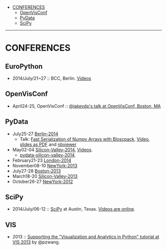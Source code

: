 * [CONFERENCES](#conferences)
   * [OpenVisConf](#openvisconf)
   * [PyData](#pydata)
   * [SciPy](#scipy)
----


# CONFERENCES

## EuroPython
* 2014/July/21~27 :: BCC, Berlin. [Videos](https://www.youtube.com/user/europython2014/videos)


## OpenVisConf
* April24-25, OpenVisConf :: [@jakevdp's talk at OpenVisConf, Boston, MA](https://github.com/jakevdp/OpenVisConf2014)

## PyData
* July25-27 [Berlin-2014](http://pydata.org/berlin2014/)
   - Talk: [Fast Serialization of Numpy Arrays with Bloscpack](https://github.com/esc/PyDataBerlin2014-bloscpack-talk), [Video](http://www.youtube.com/watch?v=TZdqeEd7iTM), [slides as PDF](http://slides.zetatech.org/haenel-bloscpack-talk-2014-PyDataBerlin.pdf) and [nbviewer](http://nbviewer.ipython.org/github/esc/PyDataBerlin2014-bloscpack-talk/blob/master/2014-07-results/neuronal.ipynb)
* May02-04 [Silicon-Valley-2014](http://pydata.org/sv2014), [Videos](https://www.youtube.com/user/PyDataTV).
   - [pydata-silicon-valley-2014](http://bugra.github.io/work/notes/2014-05-12/pydata-silicon-valley-2014/).
* February21-23 [London-2014](http://pydata.org/ldn2014)
* November08-10 [NewYork-2013](http://pydata.org/nyc2013)
* July27-28 [Boston-2013](http://pydata.org/bos2013)
* March18-20 [Silicon-Valley-2013](http://pydata.org/sv2013)
* October26-27 [NewYork-2012](http://pydata.org/nyc2012)


## SciPy
* 2014/July/06-12 :: [SciPy](https://conference.scipy.org/scipy2014/) at Austin, Texas. [Videos are online](http://pyvideo.org/category/51/scipy-2014).


## VIS
* 2013 :: [Supporting the "Visualization and Analytics in Python" tutorial at VIS 2013](https://github.com/ContinuumIO/PythonVIS2013) by @pzwang. 
